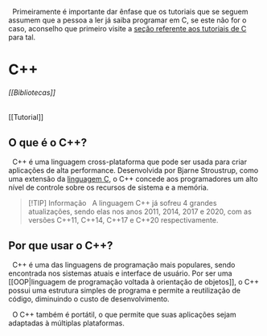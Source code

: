 &nbsp; Primeiramente é importante dar ênfase que os tutoriais que se seguem assumem que a pessoa a ler já saiba programar em C, se este não for o caso, aconselho que primeiro visite a [seção referente aos tutoriais de C](00.%20Intro.md) para tal.

# C++

###### [[Bibliotecas]]
[[Tutorial]]
## O que é o C++?
&nbsp; C++ é uma linguagem cross-plataforma que pode ser usada para criar aplicações de alta performance. Desenvolvida por Bjarne Stroustrup, como uma extensão da [linguagem C](00.%20Intro.md), o C++ concede aos programadores um alto nível de controle sobre os recursos de sistema e a memória.

> [!TIP] Informação
> &nbsp; A linguagem C++ já sofreu 4 grandes atualizações, sendo elas nos anos 2011, 2014, 2017 e 2020, com as versões C++11, C++14, C++17 e C++20 respectivamente.

## Por que usar o C++?
&nbsp; C++ é uma das linguagens de programação mais populares, sendo encontrada nos sistemas atuais e interface de usuário. Por ser uma [[OOP|linguagem de programação voltada à orientação de objetos]], o C++ possui uma estrutura simples de programa e permite a reutilização de código, diminuindo o custo de desenvolvimento.

&nbsp; O C++ também é portátil, o que permite que suas aplicações sejam adaptadas à múltiplas plataformas.